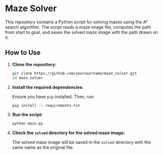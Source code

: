 # Maze Solver

This repository contains a Python script for solving mazes using the A* search algorithm. The script reads a maze image file, computes the path from start to goal, and saves the solved maze image with the path drawn on it.

## How to Use

1. **Clone the repository:**

    ```bash
    git clone https://github.com/yourusername/maze_solver.git
    cd maze_solver
    ```

2. **Install the required dependencies:**

    Ensure you have `pip` installed. Then, run:

    ```bash
    pip install -r requirements.txt
    ```

3. **Run the script:**

    ```bash
    python main.py
    ```

5. **Check the `solved` directory for the solved maze image:**

    The solved maze image will be saved in the `solved` directory with the same name as the original file.